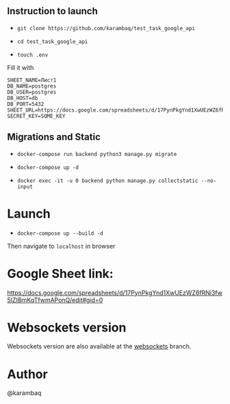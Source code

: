 ## Instruction to launch

- `git clone https://github.com/karambaq/test_task_google_api`

- `cd test_task_google_api`
- `touch .env`

Fill it with

```
SHEET_NAME=Лист1
DB_NAME=postgres
DB_USER=postgres
DB_HOST=db
DB_PORT=5432
SHEET_URL=https://docs.google.com/spreadsheets/d/17PynPkgYnd1XwUEzWZ6fRNi3fw5IZIBmKqTfwmAPonQ/edit#gid=0
SECRET_KEY=SOME_KEY
```

## Migrations and Static

- `docker-compose run backend python3 manage.py migrate`

- `docker-compose up -d`

- `docker exec -it -u 0 backend python manage.py collectstatic --no-input`

# Launch

- `docker-compose up --build -d`

Then navigate to `localhost` in browser

# Google Sheet link:

https://docs.google.com/spreadsheets/d/17PynPkgYnd1XwUEzWZ6fRNi3fw5IZIBmKqTfwmAPonQ/edit#gid=0

# Websockets version

Websockets version are also available at the [websockets](https://github.com/karambaq/test_task_google_api/tree/websockets) branch.
# Author

@karambaq

